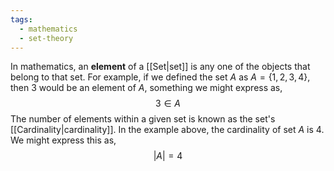 ```yaml
---
tags:
  - mathematics
  - set-theory
---
```

In mathematics, an **element** of a [[Set|set]] is any one of the objects that belong to that set. For example, if we defined the set $A$ as $A=\{1,2,3,4\}$, then $3$ would be an element of $A$, something we might express as,
$$
3 \in A
$$
The number of elements within a given set is known as the set's [[Cardinality|cardinality]]. In the example above, the cardinality of set $A$ is 4. We might express this as,
$$
|A|=4
$$
